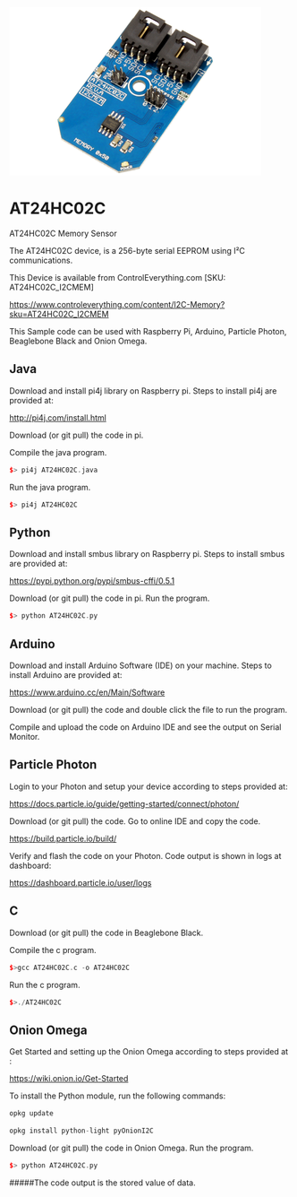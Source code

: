 [![AT24HC02C](AT24HC02C_I2CMEM.png)](https://www.controleverything.com/content/I2C-Memory?sku=AT24HC02C_I2CMEM)
# AT24HC02C
AT24HC02C Memory Sensor

The AT24HC02C device, is a 256-byte serial EEPROM using I²C communications.

This Device is available from ControlEverything.com [SKU: AT24HC02C_I2CMEM]

https://www.controleverything.com/content/I2C-Memory?sku=AT24HC02C_I2CMEM

This Sample code can be used with Raspberry Pi, Arduino, Particle Photon, Beaglebone Black and Onion Omega.

## Java
Download and install pi4j library on Raspberry pi. Steps to install pi4j are provided at:

http://pi4j.com/install.html

Download (or git pull) the code in pi.

Compile the java program.
```cpp
$> pi4j AT24HC02C.java
```

Run the java program.
```cpp
$> pi4j AT24HC02C
```

## Python
Download and install smbus library on Raspberry pi. Steps to install smbus are provided at:

https://pypi.python.org/pypi/smbus-cffi/0.5.1

Download (or git pull) the code in pi. Run the program.

```cpp
$> python AT24HC02C.py
```

## Arduino
Download and install Arduino Software (IDE) on your machine. Steps to install Arduino are provided at:

https://www.arduino.cc/en/Main/Software

Download (or git pull) the code and double click the file to run the program.

Compile and upload the code on Arduino IDE and see the output on Serial Monitor.


## Particle Photon

Login to your Photon and setup your device according to steps provided at:

https://docs.particle.io/guide/getting-started/connect/photon/

Download (or git pull) the code. Go to online IDE and copy the code.

https://build.particle.io/build/

Verify and flash the code on your Photon. Code output is shown in logs at dashboard:

https://dashboard.particle.io/user/logs


## C

Download (or git pull) the code in Beaglebone Black.

Compile the c program.
```cpp
$>gcc AT24HC02C.c -o AT24HC02C
```
Run the c program.
```cpp
$>./AT24HC02C
```

## Onion Omega

Get Started and setting up the Onion Omega according to steps provided at :

https://wiki.onion.io/Get-Started

To install the Python module, run the following commands:
```cpp
opkg update
```
```cpp
opkg install python-light pyOnionI2C
```

Download (or git pull) the code in Onion Omega. Run the program.

```cpp
$> python AT24HC02C.py
```

#####The code output is the stored value of data.

